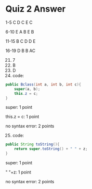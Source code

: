 # Quiz 2 Answer
1-5 C D C E C

6-10 E A B E B

11-15 B C D D E

16-19 D B B AC

21. 7
22. B
23. D
24. code:

```java
public Bclass(int a, int b, int c){
    super(a, b);
    this.z = c;
}
```

super: 1 point

this.z = c: 1 point

no syntax error: 2 points

25. code:

```java
public String toString(){
    return super.toString() + " " + z;
}
```


super: 1 point

" "+z: 1 point

no syntax error: 2 points
